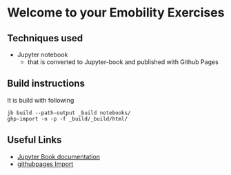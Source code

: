# Welcome to your Emobility Exercises

## Techniques used
* Jupyter notebook
    * that is converted to Jupyter-book and published with Github Pages

## Build instructions
It is build with following
```none
jb build --path-output _build notebooks/
ghp-import -n -p -f _build/_build/html/
```

## Useful Links

* [Jupyter Book documentation](https://jupyterbook.org) 
* [githubpages Import](https://github.com/c-w/ghp-import)


```{tableofcontents}
```
